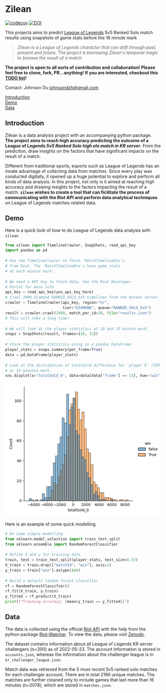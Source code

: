 # Zilean

[![codecov](https://codecov.io/gh/JohnsonJDDJ/zilean/branch/main/graph/badge.svg?token=FF4RCILBK9)](https://codecov.io/gh/JohnsonJDDJ/zilean) [![DOI](https://zenodo.org/badge/DOI/10.5281/zenodo.6636849.svg)](https://doi.org/10.5281/zenodo.6636849)

This projects aims to predict [League of Legends](https://www.leagueoflegends.com) 5v5 Ranked Solo match results using snapshots of game stats before the 16 minute mark

> _Zilean is a League of Legends character that can drift through past, present and future. The project is borrowing Zilean's temporal magic to foresee the result of a match._

**The project is open to all sorts of contribution and collaboration! Please feel free to clone, fork, PR...anything! If you are interested, checkout this [TODO list](Welcome.md)!**

Contact: Johnson Du <johnsondzh@gmail.com>

[Introduction](#Introduction)\
[Demo](#Demo)\
[Data](#Data)

## Introduction

Zilean is a data analysis project with an accompanying python package. **The project aims to reach high accuracy predicting the outcome of a League of Legends _5v5 Ranked Solo high elo match in KR server_**. From the prediciton, draw insights on the factors that have significant impacts on the result of a match.

Different from traditional sports, esports such as League of Legends has an innate advantage of collecting data from matches. Since every play was conducted digitally, it opened up a huge potential to explore and perform all kinds of data analysis. In this project, not only is it aimed at reaching high accuracy and drawing insights to the factors impacting the result of a match. **`zilean` wishes to create a tool that can ficilitate the process of communicating with the Riot API and perform data analytical techniques** on League of Legends matches related data. 

## Demo

Here is a quick look of how to do League of Legends data analysis with `zilean`

```python
from zilean import TimelineCrawler, SnapShots, read_api_key
import pandas as pd

# Use the TimelineCrawler to fetch `MatchTimelineDto`s 
# from Riot. The `MatchTimelineDto`s have game stats 
# at each minute mark.

# We need a API key to fetch data. See the Riot Developer
# Portal for more info.
api_key = read_api_key(you_api_key_here)
# Crawl 2000 Diamond RANKED_SOLO_5x5 timelines from the Korean server.
crawler = TimelineCrawler(api_key, region="kr", 
                          tier="DIAMOND", queue="RANKED_SOLO_5x5")
result = crawler.crawl(2000, match_per_id=30, file="results.json")
# This will take a long time!

# We will look at the player statistics at 10 and 15 minute mark.
snaps = SnapShots(result, frames=[10, 15])

# Store the player statistics using in a pandas DataFrame
player_stats = snaps.summary(per_frame=True)
data = pd.DataFrame(player_stats) 

# Look at the distribution of totalGold difference for `player 0` (TOP player)
# at 15 minutes mark.
sns.displot(x="totalGold_0", data=data[data['frame'] == 15], hue="win")
```

![demo_1.png](demo_1.png)

Here is an example of some quick modelling.

```python
# Do some simple modelling
from sklearn.model_selection import train_test_split
from sklearn.ensemble import RandomForestClassifier

# Define X and y for training data
train, test = train_test_split(player_stats, test_size=0.33)
X_train = train.drop(["matchId", "win"], axis=1)
y_train = train["win"].astype(int)

# Build a default random forest classifier
rf = RandomForestClassifier()
rf.fit(X_train, y_train)
y_fitted = rf.predict(X_train)
print(f"Training accuracy: {mean(y_train == y_fitted)}")
```

## Data

The data is collected using the official [Riot API](https://developer.riotgames.com/apis) with the help from the python package [Riot-Watcher](https://github.com/pseudonym117/Riot-Watcher). To view the data, please visit [Zenodo](https://doi.org/10.5281/zenodo.6596322). 

The dataset contains information about all League of Legends KR server challengers (n=300) as of 2022-05-23. The account information is stored in `accounts.json`, whereas the information about the challenger league is in `kr_challenger_league.json`. 

Match data was retrieved from the 5 most recent 5v5 ranked solo matches for each challenger account. There are in total 2166 unique matches. The matches are further cleaned only to include games that last more than 16 minutes (n=2078), which are stored in `matches.json`.
